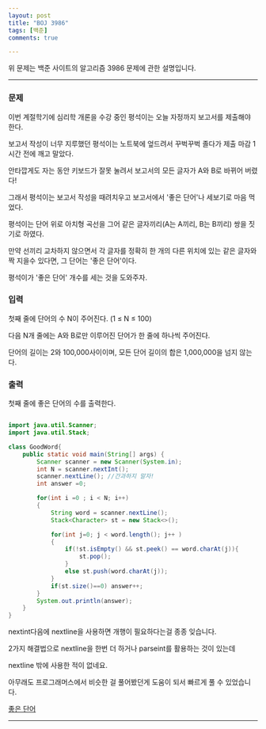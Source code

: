```yaml
---
layout: post
title: "BOJ 3986"
tags: [백준]
comments: true

---
```


위 문제는 백준 사이트의 알고리즘 3986 문제에 관한 설명입니다.<br>

---

### 문제

이번 계절학기에 심리학 개론을 수강 중인 평석이는 오늘 자정까지 보고서를 제출해야 한다. 

보고서 작성이 너무 지루했던 평석이는 노트북에 엎드려서 꾸벅꾸벅 졸다가 제출 마감 1시간 전에 깨고 말았다. 

안타깝게도 자는 동안 키보드가 잘못 눌려서 보고서의 모든 글자가 A와 B로 바뀌어 버렸다!

그래서 평석이는 보고서 작성을 때려치우고 보고서에서 '좋은 단어'나 세보기로 마음 먹었다.

평석이는 단어 위로 아치형 곡선을 그어 같은 글자끼리(A는 A끼리, B는 B끼리) 쌍을 짓기로 하였다. 

만약 선끼리 교차하지 않으면서 각 글자를 정확히 한 개의 다른 위치에 있는 같은 글자와 짝 지을수 있다면, 그 단어는 '좋은 단어'이다. 

평석이가 '좋은 단어' 개수를 세는 것을 도와주자.
 
### 입력

첫째 줄에 단어의 수 N이 주어진다. (1 ≤ N ≤ 100)

다음 N개 줄에는 A와 B로만 이루어진 단어가 한 줄에 하나씩 주어진다. 

단어의 길이는 2와 100,000사이이며, 모든 단어 길이의 합은 1,000,000을 넘지 않는다.

### 출력

첫째 줄에 좋은 단어의 수를 출력한다.

```java

import java.util.Scanner;
import java.util.Stack;

class GoodWord{
    public static void main(String[] args) {
        Scanner scanner = new Scanner(System.in);
        int N = scanner.nextInt();
        scanner.nextLine(); //간과하지 말자!
        int answer =0;

        for(int i =0 ; i < N; i++)
        {
            String word = scanner.nextLine();
            Stack<Character> st = new Stack<>();

            for(int j=0; j < word.length(); j++ )
            {
                if(!st.isEmpty() && st.peek() == word.charAt(j)){
                    st.pop();
                }
                else st.push(word.charAt(j));
            }
            if(st.size()==0) answer++;
        }
        System.out.println(answer);
    }
}

```

nextint다음에 nextline을 사용하면 개행이 필요하다는걸 종종 잊습니다.

2가지 해결법으로 nextline을 한번 더 하거나 parseint를 활용하는 것이 있는데

nextline 밖에 사용한 적이 없네요.

아무래도 프로그래머스에서 비슷한 걸 풀어봤던게 도움이 되서 빠르게 풀 수 있었습니다.

<a href="https://www.acmicpc.net/problem/3986">좋은 단어</a>

---
